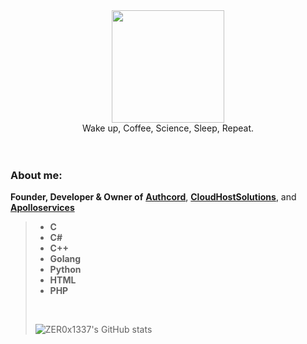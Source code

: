 <div id="header" align="center">
 <img src="https://cdn.discordapp.com/attachments/1066513793854750862/1066860872959524925/image3.png" width="180"/>
</div>
<div id="header" align="center">
 Wake up, Coffee, Science, Sleep, Repeat.
</div>
<br>
<br>

### **About me:**
**Founder, Developer & Owner of** <a href="https://authcord.xyz">**Authcord**</a>, <a href="https://cloudhostsolutions.co">**CloudHostSolutions**</a>, and <a   href="https://apolloservices.xyz">**Apolloservices**</a>
> - **C**
> - **C#**
> - **C++**
> - **Golang**
> - **Python**
> - **HTML** 
> - **PHP**
> <br>
> 
> ![ZER0x1337's GitHub stats](https://github-readme-stats.vercel.app/api?username=ZER0x1337&show_icons=true&theme=onedark)
